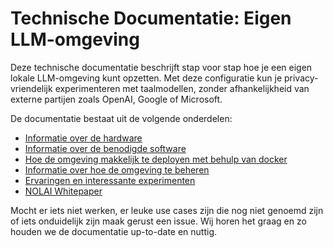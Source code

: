 # **Technische Documentatie: Eigen LLM-omgeving**

Deze technische documentatie beschrijft stap voor stap hoe je een eigen lokale LLM-omgeving kunt opzetten. Met deze configuratie kun je privacy-vriendelijk experimenteren met taalmodellen, zonder afhankelijkheid van externe partijen zoals OpenAI, Google of Microsoft.

De documentatie bestaat uit de volgende onderdelen:
- [Informatie over de hardware](hardware.md)
- [Informatie over de benodigde software](software.md)
- [Hoe de omgeving makkelijk te deployen met behulp van docker](docker.md)
- [Informatie over hoe de omgeving te beheren](beheer.md)
- [Ervaringen en interessante experimenten](experiment.md)
- [NOLAI Whitepaper](https://www.ru.nl/sites/default/files/2025-05/whitepaper_tech_team-llm-fin.pdf)

Mocht er iets niet werken, er leuke use cases zijn die nog niet genoemd zijn of iets onduidelijk zijn maak gerust een issue. Wij horen het graag en zo houden we de documentatie up-to-date en nuttig.